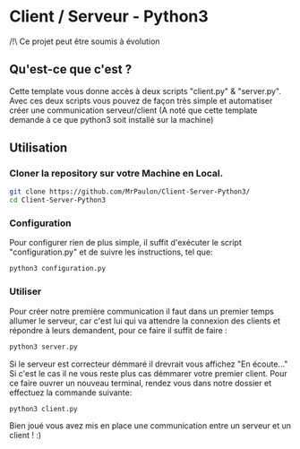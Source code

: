 # Client / Serveur - Python3

/!\ Ce projet peut être soumis à évolution

## Qu'est-ce que c'est ?

Cette template vous donne accès à deux scripts "client.py" & "server.py". Avec ces deux scripts vous pouvez de façon très simple et automatiser créer une communication serveur/client
(A noté que cette template demande à ce que python3 soit installé sur la machine)

## Utilisation

### Cloner la repository sur votre Machine en Local.

```bash
git clone https://github.com/MrPaulon/Client-Server-Python3/
cd Client-Server-Python3
```

### Configuration

Pour configurer rien de plus simple, il suffit d'exécuter le script "configuration.py" et de suivre les instructions, tel que:
```bash
python3 configuration.py
```

### Utiliser

Pour créer notre première communication il faut dans un premier temps allumer le serveur, car c'est lui qui va attendre la connexion des clients et répondre à leurs demandent, pour ce faire il suffit de faire :
```bash
python3 server.py
````
 Si le serveur est correcteur démmaré il drevrait vous affichez "En écoute..."
 Si c'est le cas il ne vous reste plus cas démmarer votre premier client. Pour ce faire ouvrer un nouveau terminal, rendez vous dans notre dossier et effectuez la commande suivante:
 ```bash
 python3 client.py
 ```
 
 Bien joué vous avez mis en place une communication entre un serveur et un client ! :)
